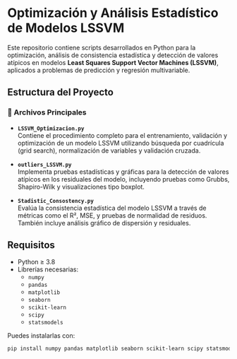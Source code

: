 # Optimización y Análisis Estadístico de Modelos LSSVM

Este repositorio contiene scripts desarrollados en Python para la optimización, análisis de consistencia estadística y detección de valores atípicos en modelos **Least Squares Support Vector Machines (LSSVM)**, aplicados a problemas de predicción y regresión multivariable.

## Estructura del Proyecto

### 📁 Archivos Principales

- **`LSSVM_Optimizacion.py`**  
  Contiene el procedimiento completo para el entrenamiento, validación y optimización de un modelo LSSVM utilizando búsqueda por cuadrícula (grid search), normalización de variables y validación cruzada.

- **`outliers_LSSVM.py`**  
  Implementa pruebas estadísticas y gráficas para la detección de valores atípicos en los residuales del modelo, incluyendo pruebas como Grubbs, Shapiro-Wilk y visualizaciones tipo boxplot.

- **`Stadistic_Consostency.py`**  
  Evalúa la consistencia estadística del modelo LSSVM a través de métricas como el R², MSE, y pruebas de normalidad de residuos. También incluye análisis gráfico de dispersión y residuales.

## Requisitos

- Python ≥ 3.8  
- Librerías necesarias:
  - `numpy`
  - `pandas`
  - `matplotlib`
  - `seaborn`
  - `scikit-learn`
  - `scipy`
  - `statsmodels`

Puedes instalarlas con:

```bash
pip install numpy pandas matplotlib seaborn scikit-learn scipy statsmodels
